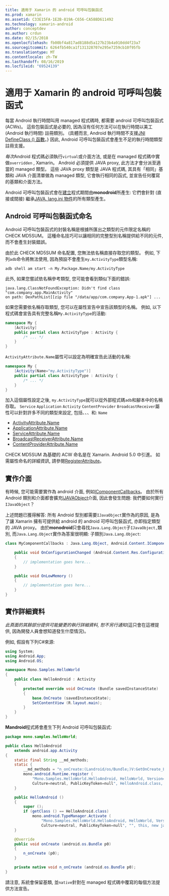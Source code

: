 ```yaml
---
title: 適用于 Xamarin 的 android 可呼叫包裝函式
ms.prod: xamarin
ms.assetid: C33E15FA-1E2B-819A-C656-CA588D611492
ms.technology: xamarin-android
author: conceptdev
ms.author: crdun
ms.date: 02/15/2018
ms.openlocfilehash: fb00bf4a817ad8188d5a127b23b4a910dd4f23a7
ms.sourcegitcommit: 6264fb540ca1f131328707e295e7259cb10f95fb
ms.translationtype: MT
ms.contentlocale: zh-TW
ms.lasthandoff: 08/16/2019
ms.locfileid: "69524139"
---
```

# <a name="android-callable-wrappers-for-xamarinandroid"></a>適用于 Xamarin 的 android 可呼叫包裝函式

每當 Android 執行時間叫用 managed 程式碼時, 都需要 android 可呼叫包裝函式 (ACWs)。 這些包裝函式是必要的, 因為沒有任何方法可以在執行時間以美工 (Android 執行時間) 註冊類別。 (具體而言, Android 執行時間不支援[JNI DefineClass () 函數](http://docs.oracle.com/javase/1.5.0/docs/guide/jni/spec/functions.html#wp15986)。} 因此, Android 可呼叫包裝函式會產生不足的執行時間類型註冊支援。 

*每次*Android 程式碼必須執行`virtual`或介面方法, 或是在 managed 程式碼中實做`overridden` , Xamarin。 Android 必須提供 JAVA proxy, 此方法才會分派至適當的 managed 類型。 這些 JAVA proxy 類型是 JAVA 程式碼, 其具有「相同」基類和 JAVA 介面清單做為 managed 類型, 它會執行相同的函式, 並宣告任何覆寫的基類和介面方法。 

Android 可呼叫包裝函式會在[建立](~/android/deploy-test/building-apps/build-process.md)程式期間由**monodroid**所產生: 它們會針對 (直接或間接) 繼承[JAVA. lang.ini 物件](xref:Java.Lang.Object)的所有類型產生。 



## <a name="android-callable-wrapper-naming"></a>Android 可呼叫包裝函式命名

Android 可呼叫包裝函式的封裝名稱是根據所匯出之類型的元件限定名稱的 CHECK MD5SUM。 這種命名技巧可以讓相同的完整型別名稱提供給不同的元件, 而不會產生封裝錯誤。 

由於此 CHECK MD5SUM 命名配置, 您無法依名稱直接存取您的類型。 例如, 下列`adb`命令將無法使用, 因為預設不會產生`my.ActivityType`類型名稱: 

```shell
adb shell am start -n My.Package.Name/my.ActivityType
```

此外, 如果您嘗試依名稱參考類型, 您可能會看到類似下面的錯誤:

```shell
java.lang.ClassNotFoundException: Didn't find class "com.company.app.MainActivity"
on path: DexPathList[[zip file "/data/app/com.company.App-1.apk"] ...
```

如果您需要依名稱存取類型, 您可以在屬性宣告中宣告該類型的名稱。 例如, 以下程式碼會宣告具有完整名稱`My.ActivityType`的活動:

```csharp
namespace My {
    [Activity]
    public partial class ActivityType : Activity {
        /* ... */
    }
}
```

`ActivityAttribute.Name`屬性可以設定為明確宣告此活動的名稱: 

```csharp
namespace My {
    [Activity(Name="my.ActivityType")]
    public partial class ActivityType : Activity {
        /* ... */
    }
}
```

加入這個屬性設定之後, `my.ActivityType`就可以從外部程式碼`adb`和腳本中的名稱存取。 `Service` `Application` `Activity` `ContentProvider` `BroadcastReceiver`屬性可以針對許多不同的類型來設定, 包括、、、和: `Name` 

- [ActivityAttribute.Name](xref:Android.App.ActivityAttribute.Name)
- [ApplicationAttribute.Name](xref:Android.App.ApplicationAttribute.Name)
- [ServiceAttribute.Name](xref:Android.App.ServiceAttribute.Name)
- [BroadcastReceiverAttribute.Name](xref:Android.Content.BroadcastReceiverAttribute.Name)
- [ContentProviderAttribute.Name](xref:Android.Content.ContentProviderAttribute.Name)

CHECK MD5SUM 為基礎的 ACW 命名是在 Xamarin. Android 5.0 中引進。 如需屬性命名的詳細資訊, 請參閱[RegisterAttribute](xref:Android.Runtime.RegisterAttribute)。 



## <a name="implementing-interfaces"></a>實作介面

有時候, 您可能需要實作為 android 介面, 例如[IComponentCallbacks](xref:Android.Content.IComponentCallbacks)。 由於所有 Android 類別和介面都會擴充[IJAVAObject](xref:Android.Runtime.IJavaObject)介面, 因此會發生問題: 我們要如何實行`IJavaObject`？ 

上述問題已獲得解答: 所有 Android 型別都需要`IJavaObject`實作為的原因, 是為了讓 Xamarin 擁有可提供給 android 的 android 可呼叫包裝函式, 亦即指定類型的 JAVA proxy。 由於**monodroid**只會尋找`Java.Lang.Object`子`IJavaObject,`類別, 而`Java.Lang.Object`實作為答案很明顯: 子類別`Java.Lang.Object`: 

```csharp
class MyComponentCallbacks : Java.Lang.Object, Android.Content.IComponentCallbacks {

    public void OnConfigurationChanged (Android.Content.Res.Configuration newConfig)
    {
        // implementation goes here...
    } 

    public void OnLowMemory ()
    {
        // implementation goes here...
    }
}
```


## <a name="implementation-details"></a>實作詳細資料

*此頁面的其餘部分提供可能變更的執行詳細資料, 恕不另行通知*(這只會在這裡提供, 因為開發人員會想知道發生什麼情況)。 

例如, 假設有下列C#來源:

```csharp
using System;
using Android.App;
using Android.OS;

namespace Mono.Samples.HelloWorld
{
    public class HelloAndroid : Activity
    {
        protected override void OnCreate (Bundle savedInstanceState)
        {
            base.OnCreate (savedInstanceState);
            SetContentView (R.layout.main);
        }
    }
}
```

**Mandroid**程式將會產生下列 Android 可呼叫包裝函式: 

```java
package mono.samples.helloWorld;

public class HelloAndroid
    extends android.app.Activity
{
    static final String __md_methods;
    static {
        __md_methods = "n_onCreate:(Landroid/os/Bundle;)V:GetOnCreate_Landroid_os_Bundle_Handler\n" + "";
        mono.android.Runtime.register (
            "Mono.Samples.HelloWorld.HelloAndroid, HelloWorld, Version=1.0.0.0, 
            Culture=neutral, PublicKeyToken=null", HelloAndroid.class, __md_methods);
    }

    public HelloAndroid ()
    {
        super ();
        if (getClass () == HelloAndroid.class)
            mono.android.TypeManager.Activate (
                "Mono.Samples.HelloWorld.HelloAndroid, HelloWorld, Version=1.0.0.0, 
                Culture=neutral, PublicKeyToken=null", "", this, new java.lang.Object[] {  });
    }

    @Override
    public void onCreate (android.os.Bundle p0)
    {
        n_onCreate (p0);
    }

    private native void n_onCreate (android.os.Bundle p0);
}
```

請注意, 系統會保留基類, 並`native`針對在 managed 程式碼中覆寫的每個方法提供方法宣告。 
